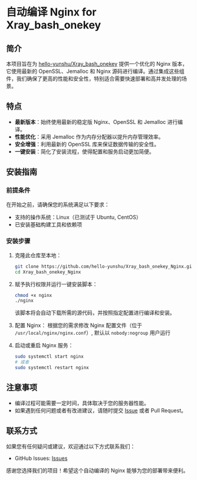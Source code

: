 # 自动编译 Nginx for Xray_bash_onekey

## 简介
本项目旨在为 [hello-yunshu/Xray_bash_onekey](https://github.com/hello-yunshu/Xray_bash_onekey) 提供一个优化的 Nginx 版本，它使用最新的 OpenSSL、Jemalloc 和 Nginx 源码进行编译。通过集成这些组件，我们确保了更高的性能和安全性，特别适合需要快速部署和高并发处理的场景。

## 特点
- **最新版本**：始终使用最新的稳定版 Nginx、OpenSSL 和 Jemalloc 进行编译。
- **性能优化**：采用 Jemalloc 作为内存分配器以提升内存管理效率。
- **安全增强**：利用最新的 OpenSSL 库来保证数据传输的安全性。
- **一键安装**：简化了安装流程，使得配置和服务启动更加简便。

## 安装指南

### 前提条件
在开始之前，请确保您的系统满足以下要求：
- 支持的操作系统：Linux（已测试于 Ubuntu, CentOS）
- 已安装基础构建工具和依赖项

### 安装步骤
1. 克隆此仓库至本地：
    ```bash
    git clone https://github.com/hello-yunshu/Xray_bash_onekey_Nginx.git
    cd Xray_bash_onekey_Nginx
    ```
2. 赋予执行权限并运行一键安装脚本：
    ```bash
    chmod +x nginx
    ./nginx
    ```
   该脚本将会自动下载所需的源代码，并按照指定配置进行编译和安装。

3. 配置 Nginx：
   根据您的需求修改 Nginx 配置文件（位于 `/usr/local/nginx/nginx.conf`）, 
   默认以 `nobody:nogroup` 用户运行

5. 启动或重启 Nginx 服务：
    ```bash
    sudo systemctl start nginx
    # 或者
    sudo systemctl restart nginx
    ```

## 注意事项
- 编译过程可能需要一定时间，具体取决于您的服务器性能。
- 如果遇到任何问题或者有改进建议，请随时提交 [Issue](https://github.com/hello-yunshu/Xray_bash_onekey_Nginx/issues) 或者 Pull Request。

## 联系方式
如果您有任何疑问或建议，欢迎通过以下方式联系我们：
- GitHub Issues: [Issues](https://github.com/hello-yunshu/Xray_bash_onekey_Nginx/issues)

感谢您选择我们的项目！希望这个自动编译的 Nginx 能够为您的部署带来便利。
